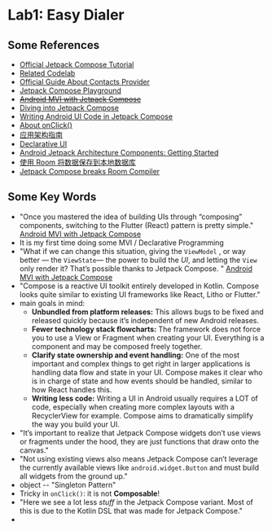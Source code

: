 # Lab1: Easy Dialer

## Some References

- [Official Jetpack Compose Tutorial](https://developer.android.com/jetpack/compose/tutorial)
- [Related Codelab](https://github.com/googlecodelabs/android-using-kotlin)
- [Official Guide About Contacts Provider](https://developer.android.com/guide/topics/providers/contacts-provider)
- [Jetpack Compose Playground](https://foso.github.io/Jetpack-Compose-Playground/)
- ~~[Android MVI with Jetpack Compose](https://medium.com/swlh/android-mvi-with-jetpack-compose-b0890f5156ac)~~
- [Diving into Jetpack Compose](https://engineering.q42.nl/android-jetpack-compose/)
- [Writing Android UI Code in Jetpack Compose](https://www.rivu.dev/writing-android-ui-code-in-jetpack-compose/)
- [About onClick()](https://stackoverflow.com/questions/59807648/jetpack-compose-appbaricon-complains-that-functions-which-invoke-composable-fu)
- [应用架构指南](https://developer.android.com/jetpack/docs/guide)
- [Declarative UI](https://flutter.dev/docs/get-started/flutter-for/declarative)
- [Android Jetpack Architecture Components: Getting Started](https://www.raywenderlich.com/6729-android-jetpack-architecture-components-getting-started)
- [使用 Room 将数据保存到本地数据库](https://developer.android.com/training/data-storage/room)
- [Jetpack Compose breaks Room Compiler](https://stackoverflow.com/questions/59277354/jetpack-compose-breaks-room-compiler)

## Some Key Words

- "Once you mastered the idea of building UIs through “composing” components, switching to the Flutter (React) pattern is pretty simple." [Android MVI with Jetpack Compose](https://medium.com/swlh/android-mvi-with-jetpack-compose-b0890f5156ac)
- It is my first time doing some MVI / Declarative Programming
- "What if we can change this situation, giving the `ViewModel` , or way better — the `ViewState`— the power to build the *UI*, and letting the `View` only render it? That’s possible thanks to Jetpack Compose. " [Android MVI with Jetpack Compose](https://medium.com/swlh/android-mvi-with-jetpack-compose-b0890f5156ac)
- "Compose is a reactive UI toolkit entirely developed in Kotlin. Compose looks quite similar to existing UI frameworks like React, Litho or Flutter."
- main goals in mind:
  - **Unbundled from platform releases:** This allows bugs to be fixed and released quickly because it’s independent of new Android releases.
  - **Fewer technology stack flowcharts:** The framework does not force you to use a View or Fragment when creating your UI. Everything is a component and may be composed freely together.
  - **Clarify state ownership and event handling:** One of the most important and complex things to get right in larger applications is handling data flow and state in your UI. Compose makes it clear who is in charge of state and how events should be handled, similar to how React handles this.
  - **Writing less code:** Writing a UI in Android usually requires a LOT of code, especially when creating more complex layouts with a RecyclerView for example. Compose aims to dramatically simplify the way you build your UI.
- "It’s important to realize that Jetpack Compose widgets don’t use views or fragments under the hood, they are just functions that draw onto the canvas."
- "Not using existing views also means Jetpack Compose can’t leverage the currently available views like `android.widget.Button` and must build all widgets from the ground up."
- object -- "Singleton Pattern"
- Tricky in `onClick()`: it is not **Composable**!
- "Here we see a lot less *stuff* in the Jetpack Compose variant. Most of this is due to the Kotlin DSL that was made for Jetpack Compose."
- 